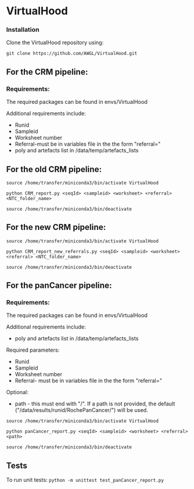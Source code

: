 # VirtualHood

### Installation

Clone the VirtualHood repository using:

```
git clone https://github.com/AWGL/VirtualHood.git
```
## For the CRM pipeline:

### Requirements:

The required packages can be found in envs/VirtualHood

Additional requirements include:

* Runid
* Sampleid
* Worksheet number
* Referral-must be in variables file in the the form "referral=<referral>"
* poly and artefacts list in /data/temp/artefacts_lists


## For the old CRM  pipeline:

```
source /home/transfer/miniconda3/bin/activate VirtualHood

python CRM_report.py <seqId> <sampleid> <worksheet> <referral> <NTC_folder_name>

source /home/transfer/miniconda3/bin/deactivate
```


## For the new CRM  pipeline:


```
source /home/transfer/miniconda3/bin/activate VirtualHood

python CRM_report_new_referrals.py <seqId> <sampleid> <worksheet> <referral> <NTC_folder_name>

source /home/transfer/miniconda3/bin/deactivate
```


## For the panCancer pipeline:

### Requirements:

The required packages can be found in envs/VirtualHood

Additional requirements include:

* poly and artefacts list in /data/temp/artefacts_lists

Required parameters:
* Runid
* Sampleid
* Worksheet number
* Referral- must be in variables file in the the form "referral=<referral>"

Optional:

* path - this must end with "/". If a path is not provided, the default ("/data/results/runid/RochePanCancer/") will be used.
  

```
source /home/transfer/miniconda3/bin/activate VirtualHood

python panCancer_report.py <seqId> <sampleid> <worksheet> <referral> <path>

source /home/transfer/miniconda3/bin/deactivate
```

## Tests

To run unit tests:
`python -m unittest test_panCancer_report.py`
